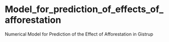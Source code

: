 # Model_for_prediction_of_effects_of_afforestation
Numerical Model for Prediction of the Effect of Afforestation in Gistrup
